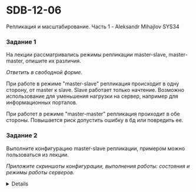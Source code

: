 # SDB-12-06
Репликация и масштабирование. Часть 1 - Aleksandr Mihajlov SYS34  
  
### Задание 1

На лекции рассматривались режимы репликации master-slave, master-master, опишите их различия.

*Ответить в свободной форме.*  
  
При работе в режиме "master-slave" репликация происходит в одну сторону, от master к slave.
Slave работает только начтение. Возможно использование для уменьшения нагрузки на сервер, например для информационных порталов.

При работет в режиме "master-master" репликация проиходит в обе стороны. Повышается риск допустить ошибку в бд или повредить ее.  
  
### Задание 2

Выполните конфигурацию master-slave репликации, примером можно пользоваться из лекции.

*Приложите скриншоты конфигурации, выполнения работы: состояния и режимы работы серверов.*  
  
<details> 
![alt text](https://github.com/AleksandrMihajlov/SDB-12-06/blob/main/2.png)
![alt text](https://github.com/AleksandrMihajlov/SDB-12-06/blob/main/2.1.png)
![alt text](https://github.com/AleksandrMihajlov/SDB-12-06/blob/main/2.2.png)
![alt text](https://github.com/AleksandrMihajlov/SDB-12-06/blob/main/2.3.png)
![alt text](https://github.com/AleksandrMihajlov/SDB-12-06/blob/main/2.4.png)
![alt text](https://github.com/AleksandrMihajlov/SDB-12-06/blob/main/2.5.png)
![alt text](https://github.com/AleksandrMihajlov/SDB-12-06/blob/main/2.6.png)
![alt text](https://github.com/AleksandrMihajlov/SDB-12-06/blob/main/2.7.png)
</details>
